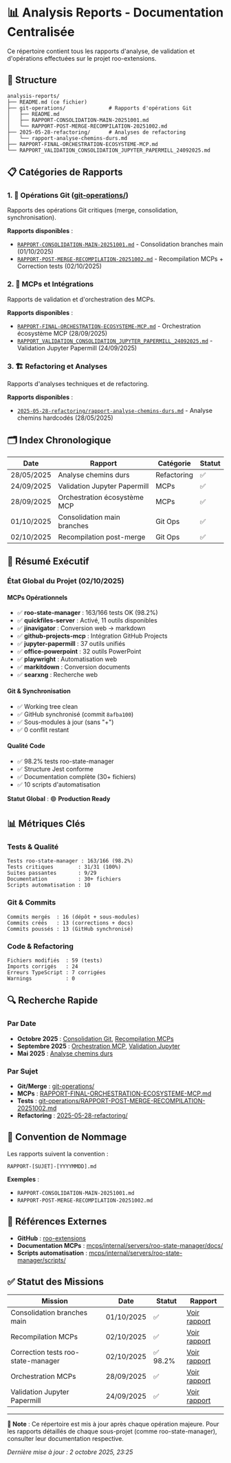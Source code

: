 # 📊 Analysis Reports - Documentation Centralisée

Ce répertoire contient tous les rapports d'analyse, de validation et d'opérations effectuées sur le projet roo-extensions.

## 📁 Structure

```
analysis-reports/
├── README.md (ce fichier)
├── git-operations/              # Rapports d'opérations Git
│   ├── README.md
│   ├── RAPPORT-CONSOLIDATION-MAIN-20251001.md
│   └── RAPPORT-POST-MERGE-RECOMPILATION-20251002.md
├── 2025-05-28-refactoring/      # Analyses de refactoring
│   └── rapport-analyse-chemins-durs.md
├── RAPPORT-FINAL-ORCHESTRATION-ECOSYSTEME-MCP.md
└── RAPPORT_VALIDATION_CONSOLIDATION_JUPYTER_PAPERMILL_24092025.md
```

## 📋 Catégories de Rapports

### 1. 🔄 Opérations Git ([git-operations/](git-operations/README.md))
Rapports des opérations Git critiques (merge, consolidation, synchronisation).

**Rapports disponibles** :
- [`RAPPORT-CONSOLIDATION-MAIN-20251001.md`](git-operations/RAPPORT-CONSOLIDATION-MAIN-20251001.md) - Consolidation branches main (01/10/2025)
- [`RAPPORT-POST-MERGE-RECOMPILATION-20251002.md`](git-operations/RAPPORT-POST-MERGE-RECOMPILATION-20251002.md) - Recompilation MCPs + Correction tests (02/10/2025)

### 2. 🔧 MCPs et Intégrations
Rapports de validation et d'orchestration des MCPs.

**Rapports disponibles** :
- [`RAPPORT-FINAL-ORCHESTRATION-ECOSYSTEME-MCP.md`](RAPPORT-FINAL-ORCHESTRATION-ECOSYSTEME-MCP.md) - Orchestration écosystème MCP (28/09/2025)
- [`RAPPORT_VALIDATION_CONSOLIDATION_JUPYTER_PAPERMILL_24092025.md`](RAPPORT_VALIDATION_CONSOLIDATION_JUPYTER_PAPERMILL_24092025.md) - Validation Jupyter Papermill (24/09/2025)

### 3. 🏗️ Refactoring et Analyses
Rapports d'analyses techniques et de refactoring.

**Rapports disponibles** :
- [`2025-05-28-refactoring/rapport-analyse-chemins-durs.md`](2025-05-28-refactoring/rapport-analyse-chemins-durs.md) - Analyse chemins hardcodés (28/05/2025)

## 🗂️ Index Chronologique

| Date | Rapport | Catégorie | Statut |
|------|---------|-----------|--------|
| 28/05/2025 | Analyse chemins durs | Refactoring | ✅ |
| 24/09/2025 | Validation Jupyter Papermill | MCPs | ✅ |
| 28/09/2025 | Orchestration écosystème MCP | MCPs | ✅ |
| 01/10/2025 | Consolidation main branches | Git Ops | ✅ |
| 02/10/2025 | Recompilation post-merge | Git Ops | ✅ |

## 🎯 Résumé Exécutif

### État Global du Projet (02/10/2025)

#### MCPs Opérationnels
- ✅ **roo-state-manager** : 163/166 tests OK (98.2%)
- ✅ **quickfiles-server** : Activé, 11 outils disponibles
- ✅ **jinavigator** : Conversion web → markdown
- ✅ **github-projects-mcp** : Intégration GitHub Projects
- ✅ **jupyter-papermill** : 37 outils unifiés
- ✅ **office-powerpoint** : 32 outils PowerPoint
- ✅ **playwright** : Automatisation web
- ✅ **markitdown** : Conversion documents
- ✅ **searxng** : Recherche web

#### Git & Synchronisation
- ✅ Working tree clean
- ✅ GitHub synchronisé (commit `8afba100`)
- ✅ Sous-modules à jour (sans "+")
- ✅ 0 conflit restant

#### Qualité Code
- ✅ 98.2% tests roo-state-manager
- ✅ Structure Jest conforme
- ✅ Documentation complète (30+ fichiers)
- ✅ 10 scripts d'automatisation

**Statut Global** : 🟢 **Production Ready**

## 📊 Métriques Clés

### Tests & Qualité
```
Tests roo-state-manager : 163/166 (98.2%)
Tests critiques        : 31/31 (100%)
Suites passantes       : 9/29
Documentation          : 30+ fichiers
Scripts automatisation : 10
```

### Git & Commits
```
Commits mergés  : 16 (dépôt + sous-modules)
Commits créés   : 13 (corrections + docs)
Commits poussés : 13 (GitHub synchronisé)
```

### Code & Refactoring
```
Fichiers modifiés  : 59 (tests)
Imports corrigés   : 24
Erreurs TypeScript : 7 corrigées
Warnings           : 0
```

## 🔍 Recherche Rapide

### Par Date
- **Octobre 2025** : [Consolidation Git](git-operations/RAPPORT-CONSOLIDATION-MAIN-20251001.md), [Recompilation MCPs](git-operations/RAPPORT-POST-MERGE-RECOMPILATION-20251002.md)
- **Septembre 2025** : [Orchestration MCP](RAPPORT-FINAL-ORCHESTRATION-ECOSYSTEME-MCP.md), [Validation Jupyter](RAPPORT_VALIDATION_CONSOLIDATION_JUPYTER_PAPERMILL_24092025.md)
- **Mai 2025** : [Analyse chemins durs](2025-05-28-refactoring/rapport-analyse-chemins-durs.md)

### Par Sujet
- **Git/Merge** : [git-operations/](git-operations/)
- **MCPs** : [RAPPORT-FINAL-ORCHESTRATION-ECOSYSTEME-MCP.md](RAPPORT-FINAL-ORCHESTRATION-ECOSYSTEME-MCP.md)
- **Tests** : [git-operations/RAPPORT-POST-MERGE-RECOMPILATION-20251002.md](git-operations/RAPPORT-POST-MERGE-RECOMPILATION-20251002.md)
- **Refactoring** : [2025-05-28-refactoring/](2025-05-28-refactoring/)

## 📝 Convention de Nommage

Les rapports suivent la convention :
```
RAPPORT-[SUJET]-[YYYYMMDD].md
```

**Exemples** :
- `RAPPORT-CONSOLIDATION-MAIN-20251001.md`
- `RAPPORT-POST-MERGE-RECOMPILATION-20251002.md`

## 🔗 Références Externes

- **GitHub** : [roo-extensions](https://github.com/jsboige/roo-extensions)
- **Documentation MCPs** : [mcps/internal/servers/roo-state-manager/docs/](../mcps/internal/servers/roo-state-manager/docs/)
- **Scripts automatisation** : [mcps/internal/servers/roo-state-manager/scripts/](../mcps/internal/servers/roo-state-manager/scripts/)

## ✅ Statut des Missions

| Mission | Date | Statut | Rapport |
|---------|------|--------|---------|
| Consolidation branches main | 01/10/2025 | ✅ | [Voir rapport](git-operations/RAPPORT-CONSOLIDATION-MAIN-20251001.md) |
| Recompilation MCPs | 02/10/2025 | ✅ | [Voir rapport](git-operations/RAPPORT-POST-MERGE-RECOMPILATION-20251002.md) |
| Correction tests roo-state-manager | 02/10/2025 | ✅ 98.2% | [Voir rapport](git-operations/RAPPORT-POST-MERGE-RECOMPILATION-20251002.md) |
| Orchestration MCPs | 28/09/2025 | ✅ | [Voir rapport](RAPPORT-FINAL-ORCHESTRATION-ECOSYSTEME-MCP.md) |
| Validation Jupyter Papermill | 24/09/2025 | ✅ | [Voir rapport](RAPPORT_VALIDATION_CONSOLIDATION_JUPYTER_PAPERMILL_24092025.md) |

---

**📌 Note** : Ce répertoire est mis à jour après chaque opération majeure. Pour les rapports détaillés de chaque sous-projet (comme roo-state-manager), consulter leur documentation respective.

*Dernière mise à jour : 2 octobre 2025, 23:25*